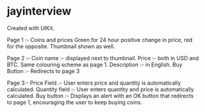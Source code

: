 # jayinterview

Created with UIKit.


Page 1 :- Coins and prices 
        Green for 24 hour positive change in price, red for the opposite. Thumbnail shown as well. 

Page 2 :- 
        Coin name :- displayed next to thumbnail. 
        Price :- both in USD and BTC. Same colouring scheme as page 1.
        Description :- in English.
        Buy Button :- Redirects to page 3
        
        
Page 3:- 
        Price Field :- User enters price and quantity is automatically calculated. 
        Quantity field :- User enters quantity and price is automatically calculated. 
        Buy button :- Displays an alert with an OK button that redirects to page 1, encouraging the user to keep buying coins.
        
        
